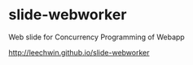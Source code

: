 slide-webworker
===============

Web slide for Concurrency Programming of Webapp

http://leechwin.github.io/slide-webworker

